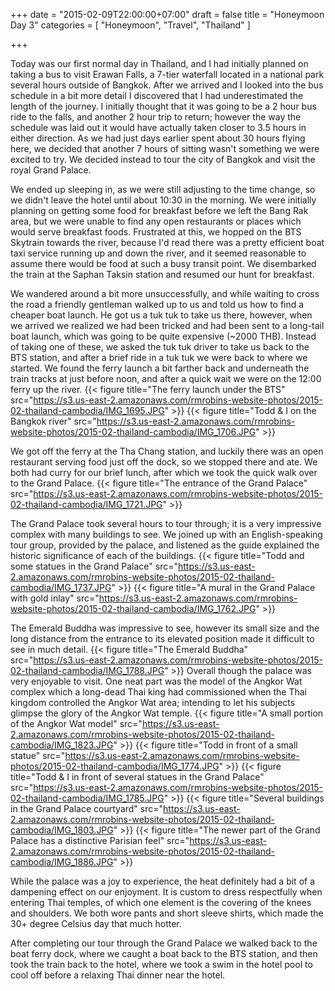 +++
date = "2015-02-09T22:00:00+07:00"
draft = false
title = "Honeymoon Day 3"
categories = [ "Honeymoon", "Travel", "Thailand" ]

+++

Today was our first normal day in Thailand, and I had initially planned on taking a bus to visit Erawan Falls, a 7-tier waterfall located in a national park several hours outside of Bangkok. After we arrived and I looked into the bus schedule in a bit more detail I discovered that I had underestimated the length of the journey. I initially thought that it was going to be a 2 hour bus ride to the falls, and another 2 hour trip to return; however the way the schedule was laid out it would have actually taken closer to 3.5 hours in either direction. As we had just days earlier spent about 30 hours flying here, we decided that another 7 hours of sitting wasn't something we were excited to try. We decided instead to tour the city of Bangkok and visit the royal Grand Palace.

We ended up sleeping in, as we were still adjusting to the time change, so we didn't leave the hotel until about 10:30 in the morning. We were initially planning on getting some food for breakfast before we left the Bang Rak area, but we were unable to find any open restaurants or places which would serve breakfast foods. Frustrated at this, we hopped on the BTS Skytrain towards the river, because I'd read there was a pretty efficient boat taxi service running up and down the river, and it seemed reasonable to assume there would be food at such a busy transit point. We disembarked the train at the Saphan Taksin station and resumed our hunt for breakfast.

We wandered around a bit more unsuccessfully, and while waiting to cross the road a friendly gentleman walked up to us and told us how to find a cheaper boat launch. He got us a tuk tuk to take us there, however, when we arrived we realized we had been tricked and had been sent to a long-tail boat launch, which was going to be quite expensive (~2000 THB). Instead of taking one of these, we asked the tuk tuk driver to take us back to the BTS station, and after a brief ride in a tuk tuk we were back to where we started. We found the ferry launch a bit farther back and underneath the train tracks at just before noon, and after a quick wait we were on the 12:00 ferry up the river.
{{< figure title="The ferry launch under the BTS" src="https://s3.us-east-2.amazonaws.com/rmrobins-website-photos/2015-02-thailand-cambodia/IMG_1695.JPG" >}}
{{< figure title="Todd & I on the Bangkok river" src="https://s3.us-east-2.amazonaws.com/rmrobins-website-photos/2015-02-thailand-cambodia/IMG_1706.JPG" >}}

We got off the ferry at the Tha Chang station, and luckily there was an open restaurant serving food just off the dock, so we stopped there and ate. We both had curry for our brief lunch, after which we took the quick walk over to the Grand Palace.
{{< figure title="The entrance of the Grand Palace" src="https://s3.us-east-2.amazonaws.com/rmrobins-website-photos/2015-02-thailand-cambodia/IMG_1721.JPG" >}}

The Grand Palace took several hours to tour through; it is a very impressive complex with many buildings to see. We joined up with an English-speaking tour group, provided by the palace, and listened as the guide explained the historic significance of each of the buildings.
{{< figure title="Todd and some statues in the Grand Palace" src="https://s3.us-east-2.amazonaws.com/rmrobins-website-photos/2015-02-thailand-cambodia/IMG_1737.JPG" >}}
{{< figure title="A mural in the Grand Palace with gold inlay" src="https://s3.us-east-2.amazonaws.com/rmrobins-website-photos/2015-02-thailand-cambodia/IMG_1762.JPG" >}}

The Emerald Buddha was impressive to see, however its small size and the long distance from the entrance to its elevated position made it difficult to see in much detail.
{{< figure title="The Emerald Buddha" src="https://s3.us-east-2.amazonaws.com/rmrobins-website-photos/2015-02-thailand-cambodia/IMG_1788.JPG" >}}
Overall though the palace was very enjoyable to visit. One neat part was the model of the Angkor Wat complex which a long-dead Thai king had commissioned when the Thai kingdom controlled the Angkor Wat area; intending to let his subjects glimpse the glory of the Angkor Wat temple.
{{< figure title="A small portion of the Angkor Wat model" src="https://s3.us-east-2.amazonaws.com/rmrobins-website-photos/2015-02-thailand-cambodia/IMG_1823.JPG" >}}
{{< figure title="Todd in front of a small statue" src="https://s3.us-east-2.amazonaws.com/rmrobins-website-photos/2015-02-thailand-cambodia/IMG_1774.JPG" >}}
{{< figure title="Todd & I in front of several statues in the Grand Palace" src="https://s3.us-east-2.amazonaws.com/rmrobins-website-photos/2015-02-thailand-cambodia/IMG_1785.JPG" >}}
{{< figure title="Several buildings in the Grand Palace courtyard" src="https://s3.us-east-2.amazonaws.com/rmrobins-website-photos/2015-02-thailand-cambodia/IMG_1803.JPG" >}}
{{< figure title="The newer part of the Grand Palace has a distinctive Parisian feel" src="https://s3.us-east-2.amazonaws.com/rmrobins-website-photos/2015-02-thailand-cambodia/IMG_1886.JPG" >}}

While the palace was a joy to experience, the heat definitely had a bit of a dampening effect on our enjoyment. It is custom to dress respectfully when entering Thai temples, of which one element is the covering of the knees and shoulders. We both wore pants and short sleeve shirts, which made the 30+ degree Celsius day that much hotter.

After completing our tour through the Grand Palace we walked back to the boat ferry dock, where we caught a boat back to the BTS station, and then took the train back to the hotel, where we took a swim in the hotel pool to cool off before a relaxing Thai dinner near the hotel.
